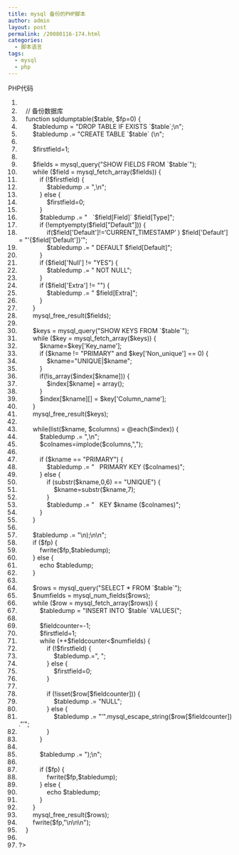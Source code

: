 ```yaml
---
title: mysql 备份的PHP脚本
author: admin
layout: post
permalink: /20080116-174.html
categories:
  - 脚本语言
tags:
  - mysql
  - php
---
```

<div class="codeText">
  <div class="codeHead">
    PHP代码
  </div>
  
  <ol class="dp-c" start="1">
    <li class="alt">
      <span><span><?php&nbsp;&nbsp;</span></span>
    </li>
    <li class="">
      <span>&nbsp;&nbsp;&nbsp;&nbsp;<span class="comment">//&nbsp;备份数据库</span><span>&nbsp;&nbsp;</span></span>
    </li>
    <li class="alt">
      <span>&nbsp;&nbsp;&nbsp;&nbsp;<span class="keyword">function</span><span>&nbsp;sqldumptable(</span><span class="vars">$table</span><span>,&nbsp;</span><span class="vars">$fp</span><span>=0)&nbsp;{&nbsp;&nbsp;</span></span>
    </li>
    <li class="">
      <span>&nbsp;&nbsp;&nbsp;&nbsp;&nbsp;&nbsp;&nbsp;&nbsp;<span class="vars">$tabledump</span><span>&nbsp;=&nbsp;</span><span class="string">"DROP&nbsp;TABLE&nbsp;IF&nbsp;EXISTS&nbsp;`$table`;\n"</span><span>;&nbsp;&nbsp;</span></span>
    </li>
    <li class="alt">
      <span>&nbsp;&nbsp;&nbsp;&nbsp;&nbsp;&nbsp;&nbsp;&nbsp;<span class="vars">$tabledump</span><span>&nbsp;.=&nbsp;</span><span class="string">"CREATE&nbsp;TABLE&nbsp;`$table`&nbsp;(\n"</span><span>;&nbsp;&nbsp;</span></span>
    </li>
    <li class="">
      <span>&nbsp;&nbsp;</span>
    </li>
    <li class="alt">
      <span>&nbsp;&nbsp;&nbsp;&nbsp;&nbsp;&nbsp;&nbsp;&nbsp;<span class="vars">$firstfield</span><span>=1;&nbsp;&nbsp;</span></span>
    </li>
    <li class="">
      <span>&nbsp;&nbsp;</span>
    </li>
    <li class="alt">
      <span>&nbsp;&nbsp;&nbsp;&nbsp;&nbsp;&nbsp;&nbsp;&nbsp;<span class="vars">$fields</span><span>&nbsp;=&nbsp;mysql_query(</span><span class="string">"SHOW&nbsp;FIELDS&nbsp;FROM&nbsp;`$table`"</span><span>);&nbsp;&nbsp;</span></span>
    </li>
    <li class="">
      <span>&nbsp;&nbsp;&nbsp;&nbsp;&nbsp;&nbsp;&nbsp;&nbsp;<span class="keyword">while</span><span>&nbsp;(</span><span class="vars">$field</span><span>&nbsp;=&nbsp;mysql_fetch_array(</span><span class="vars">$fields</span><span>))&nbsp;{&nbsp;&nbsp;</span></span>
    </li>
    <li class="alt">
      <span>&nbsp;&nbsp;&nbsp;&nbsp;&nbsp;&nbsp;&nbsp;&nbsp;&nbsp;&nbsp;&nbsp;&nbsp;<span class="keyword">if</span><span>&nbsp;(!</span><span class="vars">$firstfield</span><span>)&nbsp;{&nbsp;&nbsp;</span></span>
    </li>
    <li class="">
      <span>&nbsp;&nbsp;&nbsp;&nbsp;&nbsp;&nbsp;&nbsp;&nbsp;&nbsp;&nbsp;&nbsp;&nbsp;&nbsp;&nbsp;&nbsp;&nbsp;<span class="vars">$tabledump</span><span>&nbsp;.=&nbsp;</span><span class="string">",\n"</span><span>;&nbsp;&nbsp;</span></span>
    </li>
    <li class="alt">
      <span>&nbsp;&nbsp;&nbsp;&nbsp;&nbsp;&nbsp;&nbsp;&nbsp;&nbsp;&nbsp;&nbsp;&nbsp;}&nbsp;<span class="keyword">else</span><span>&nbsp;{&nbsp;&nbsp;</span></span>
    </li>
    <li class="">
      <span>&nbsp;&nbsp;&nbsp;&nbsp;&nbsp;&nbsp;&nbsp;&nbsp;&nbsp;&nbsp;&nbsp;&nbsp;&nbsp;&nbsp;&nbsp;&nbsp;<span class="vars">$firstfield</span><span>=0;&nbsp;&nbsp;</span></span>
    </li>
    <li class="alt">
      <span>&nbsp;&nbsp;&nbsp;&nbsp;&nbsp;&nbsp;&nbsp;&nbsp;&nbsp;&nbsp;&nbsp;&nbsp;}&nbsp;&nbsp;</span>
    </li>
    <li class="">
      <span>&nbsp;&nbsp;&nbsp;&nbsp;&nbsp;&nbsp;&nbsp;&nbsp;&nbsp;&nbsp;&nbsp;&nbsp;<span class="vars">$tabledump</span><span>&nbsp;.=&nbsp;</span><span class="string">"&nbsp;&nbsp;&nbsp;`$field[Field]`&nbsp;$field[Type]"</span><span>;&nbsp;&nbsp;</span></span>
    </li>
    <li class="alt">
      <span>&nbsp;&nbsp;&nbsp;&nbsp;&nbsp;&nbsp;&nbsp;&nbsp;&nbsp;&nbsp;&nbsp;&nbsp;<span class="keyword">if</span><span>&nbsp;(!</span><span class="keyword">empty</span><span class="func">empty</span><span>(</span><span class="vars">$field</span><span>[</span><span class="string">"Default"</span><span>]))&nbsp;{&nbsp;&nbsp;</span></span>
    </li>
    <li class="">
      <span>&nbsp;&nbsp;&nbsp;&nbsp;&nbsp;&nbsp;&nbsp;&nbsp;&nbsp;&nbsp;&nbsp;&nbsp;&nbsp;&nbsp;&nbsp;&nbsp;<span class="keyword">if</span><span>(</span><span class="vars">$field</span><span>[</span><span class="string">'Default'</span><span>]!=</span><span class="string">&#8216;CURRENT_TIMESTAMP&#8217;</span><span>&nbsp;)&nbsp;</span><span class="vars">$field</span><span>[</span><span class="string">'Default'</span><span>]&nbsp;=&nbsp;</span><span class="string">"'{$field['Default']}&#8217;"</span><span>;&nbsp;&nbsp;</span></span>
    </li>
    <li class="alt">
      <span>&nbsp;&nbsp;&nbsp;&nbsp;&nbsp;&nbsp;&nbsp;&nbsp;&nbsp;&nbsp;&nbsp;&nbsp;&nbsp;&nbsp;&nbsp;&nbsp;<span class="vars">$tabledump</span><span>&nbsp;.=&nbsp;</span><span class="string">"&nbsp;DEFAULT&nbsp;$field[Default]"</span><span>;&nbsp;&nbsp;</span></span>
    </li>
    <li class="">
      <span>&nbsp;&nbsp;&nbsp;&nbsp;&nbsp;&nbsp;&nbsp;&nbsp;&nbsp;&nbsp;&nbsp;&nbsp;}&nbsp;&nbsp;</span>
    </li>
    <li class="alt">
      <span>&nbsp;&nbsp;&nbsp;&nbsp;&nbsp;&nbsp;&nbsp;&nbsp;&nbsp;&nbsp;&nbsp;&nbsp;<span class="keyword">if</span><span>&nbsp;(</span><span class="vars">$field</span><span>[</span><span class="string">'Null'</span><span>]&nbsp;!=&nbsp;</span><span class="string">"YES"</span><span>)&nbsp;{&nbsp;&nbsp;</span></span>
    </li>
    <li class="">
      <span>&nbsp;&nbsp;&nbsp;&nbsp;&nbsp;&nbsp;&nbsp;&nbsp;&nbsp;&nbsp;&nbsp;&nbsp;&nbsp;&nbsp;&nbsp;&nbsp;<span class="vars">$tabledump</span><span>&nbsp;.=&nbsp;</span><span class="string">"&nbsp;NOT&nbsp;NULL"</span><span>;&nbsp;&nbsp;</span></span>
    </li>
    <li class="alt">
      <span>&nbsp;&nbsp;&nbsp;&nbsp;&nbsp;&nbsp;&nbsp;&nbsp;&nbsp;&nbsp;&nbsp;&nbsp;}&nbsp;&nbsp;</span>
    </li>
    <li class="">
      <span>&nbsp;&nbsp;&nbsp;&nbsp;&nbsp;&nbsp;&nbsp;&nbsp;&nbsp;&nbsp;&nbsp;&nbsp;<span class="keyword">if</span><span>&nbsp;(</span><span class="vars">$field</span><span>[</span><span class="string">'Extra'</span><span>]&nbsp;!=&nbsp;</span><span class="string">""</span><span>)&nbsp;{&nbsp;&nbsp;</span></span>
    </li>
    <li class="alt">
      <span>&nbsp;&nbsp;&nbsp;&nbsp;&nbsp;&nbsp;&nbsp;&nbsp;&nbsp;&nbsp;&nbsp;&nbsp;&nbsp;&nbsp;&nbsp;&nbsp;<span class="vars">$tabledump</span><span>&nbsp;.=&nbsp;</span><span class="string">"&nbsp;$field[Extra]"</span><span>;&nbsp;&nbsp;</span></span>
    </li>
    <li class="">
      <span>&nbsp;&nbsp;&nbsp;&nbsp;&nbsp;&nbsp;&nbsp;&nbsp;&nbsp;&nbsp;&nbsp;&nbsp;}&nbsp;&nbsp;</span>
    </li>
    <li class="alt">
      <span>&nbsp;&nbsp;&nbsp;&nbsp;&nbsp;&nbsp;&nbsp;&nbsp;}&nbsp;&nbsp;</span>
    </li>
    <li class="">
      <span>&nbsp;&nbsp;&nbsp;&nbsp;&nbsp;&nbsp;&nbsp;&nbsp;mysql_free_result(<span class="vars">$fields</span><span>);&nbsp;&nbsp;</span></span>
    </li>
    <li class="alt">
      <span>&nbsp;&nbsp;&nbsp;&nbsp;&nbsp;&nbsp;</span>
    </li>
    <li class="">
      <span>&nbsp;&nbsp;&nbsp;&nbsp;&nbsp;&nbsp;&nbsp;&nbsp;<span class="vars">$keys</span><span>&nbsp;=&nbsp;mysql_query(</span><span class="string">"SHOW&nbsp;KEYS&nbsp;FROM&nbsp;`$table`"</span><span>);&nbsp;&nbsp;</span></span>
    </li>
    <li class="alt">
      <span>&nbsp;&nbsp;&nbsp;&nbsp;&nbsp;&nbsp;&nbsp;&nbsp;<span class="keyword">while</span><span>&nbsp;(</span><span class="vars">$key</span><span>&nbsp;=&nbsp;mysql_fetch_array(</span><span class="vars">$keys</span><span>))&nbsp;{&nbsp;&nbsp;</span></span>
    </li>
    <li class="">
      <span>&nbsp;&nbsp;&nbsp;&nbsp;&nbsp;&nbsp;&nbsp;&nbsp;&nbsp;&nbsp;&nbsp;&nbsp;<span class="vars">$kname</span><span>=</span><span class="vars">$key</span><span>[</span><span class="string">'Key_name'</span><span>];&nbsp;&nbsp;</span></span>
    </li>
    <li class="alt">
      <span>&nbsp;&nbsp;&nbsp;&nbsp;&nbsp;&nbsp;&nbsp;&nbsp;&nbsp;&nbsp;&nbsp;&nbsp;<span class="keyword">if</span><span>&nbsp;(</span><span class="vars">$kname</span><span>&nbsp;!=&nbsp;</span><span class="string">"PRIMARY"</span><span>&nbsp;</span><span class="keyword">and</span><span>&nbsp;</span><span class="vars">$key</span><span>[</span><span class="string">'Non_unique'</span><span>]&nbsp;==&nbsp;0)&nbsp;{&nbsp;&nbsp;</span></span>
    </li>
    <li class="">
      <span>&nbsp;&nbsp;&nbsp;&nbsp;&nbsp;&nbsp;&nbsp;&nbsp;&nbsp;&nbsp;&nbsp;&nbsp;&nbsp;&nbsp;&nbsp;&nbsp;<span class="vars">$kname</span><span>=</span><span class="string">"UNIQUE|$kname"</span><span>;&nbsp;&nbsp;</span></span>
    </li>
    <li class="alt">
      <span>&nbsp;&nbsp;&nbsp;&nbsp;&nbsp;&nbsp;&nbsp;&nbsp;&nbsp;&nbsp;&nbsp;&nbsp;}&nbsp;&nbsp;</span>
    </li>
    <li class="">
      <span>&nbsp;&nbsp;&nbsp;&nbsp;&nbsp;&nbsp;&nbsp;&nbsp;&nbsp;&nbsp;&nbsp;&nbsp;<span class="keyword">if</span><span>(!</span><span class="func">is_array</span><span>(</span><span class="vars">$index</span><span>[</span><span class="vars">$kname</span><span>]))&nbsp;{&nbsp;&nbsp;</span></span>
    </li>
    <li class="alt">
      <span>&nbsp;&nbsp;&nbsp;&nbsp;&nbsp;&nbsp;&nbsp;&nbsp;&nbsp;&nbsp;&nbsp;&nbsp;&nbsp;&nbsp;&nbsp;&nbsp;<span class="vars">$index</span><span>[</span><span class="vars">$kname</span><span>]&nbsp;=&nbsp;</span><span class="keyword">array</span><span>();&nbsp;&nbsp;</span></span>
    </li>
    <li class="">
      <span>&nbsp;&nbsp;&nbsp;&nbsp;&nbsp;&nbsp;&nbsp;&nbsp;&nbsp;&nbsp;&nbsp;&nbsp;}&nbsp;&nbsp;</span>
    </li>
    <li class="alt">
      <span>&nbsp;&nbsp;&nbsp;&nbsp;&nbsp;&nbsp;&nbsp;&nbsp;&nbsp;&nbsp;&nbsp;&nbsp;<span class="vars">$index</span><span>[</span><span class="vars">$kname</span><span>][]&nbsp;=&nbsp;</span><span class="vars">$key</span><span>[</span><span class="string">'Column_name'</span><span>];&nbsp;&nbsp;</span></span>
    </li>
    <li class="">
      <span>&nbsp;&nbsp;&nbsp;&nbsp;&nbsp;&nbsp;&nbsp;&nbsp;}&nbsp;&nbsp;</span>
    </li>
    <li class="alt">
      <span>&nbsp;&nbsp;&nbsp;&nbsp;&nbsp;&nbsp;&nbsp;&nbsp;mysql_free_result(<span class="vars">$keys</span><span>);&nbsp;&nbsp;</span></span>
    </li>
    <li class="">
      <span>&nbsp;&nbsp;</span>
    </li>
    <li class="alt">
      <span>&nbsp;&nbsp;&nbsp;&nbsp;&nbsp;&nbsp;&nbsp;&nbsp;<span class="keyword">while</span><span>(list(</span><span class="vars">$kname</span><span>,&nbsp;</span><span class="vars">$columns</span><span>)&nbsp;=&nbsp;@each(</span><span class="vars">$index</span><span>))&nbsp;{&nbsp;&nbsp;</span></span>
    </li>
    <li class="">
      <span>&nbsp;&nbsp;&nbsp;&nbsp;&nbsp;&nbsp;&nbsp;&nbsp;&nbsp;&nbsp;&nbsp;&nbsp;<span class="vars">$tabledump</span><span>&nbsp;.=&nbsp;</span><span class="string">",\n"</span><span>;&nbsp;&nbsp;</span></span>
    </li>
    <li class="alt">
      <span>&nbsp;&nbsp;&nbsp;&nbsp;&nbsp;&nbsp;&nbsp;&nbsp;&nbsp;&nbsp;&nbsp;&nbsp;<span class="vars">$colnames</span><span>=implode(</span><span class="vars">$columns</span><span>,</span><span class="string">","</span><span>);&nbsp;&nbsp;</span></span>
    </li>
    <li class="">
      <span>&nbsp;&nbsp;</span>
    </li>
    <li class="alt">
      <span>&nbsp;&nbsp;&nbsp;&nbsp;&nbsp;&nbsp;&nbsp;&nbsp;&nbsp;&nbsp;&nbsp;&nbsp;<span class="keyword">if</span><span>&nbsp;(</span><span class="vars">$kname</span><span>&nbsp;==&nbsp;</span><span class="string">"PRIMARY"</span><span>)&nbsp;{&nbsp;&nbsp;</span></span>
    </li>
    <li class="">
      <span>&nbsp;&nbsp;&nbsp;&nbsp;&nbsp;&nbsp;&nbsp;&nbsp;&nbsp;&nbsp;&nbsp;&nbsp;&nbsp;&nbsp;&nbsp;&nbsp;<span class="vars">$tabledump</span><span>&nbsp;.=&nbsp;</span><span class="string">"&nbsp;&nbsp;&nbsp;PRIMARY&nbsp;KEY&nbsp;($colnames)"</span><span>;&nbsp;&nbsp;</span></span>
    </li>
    <li class="alt">
      <span>&nbsp;&nbsp;&nbsp;&nbsp;&nbsp;&nbsp;&nbsp;&nbsp;&nbsp;&nbsp;&nbsp;&nbsp;}&nbsp;<span class="keyword">else</span><span>&nbsp;{&nbsp;&nbsp;</span></span>
    </li>
    <li class="">
      <span>&nbsp;&nbsp;&nbsp;&nbsp;&nbsp;&nbsp;&nbsp;&nbsp;&nbsp;&nbsp;&nbsp;&nbsp;&nbsp;&nbsp;&nbsp;&nbsp;<span class="keyword">if</span><span>&nbsp;(</span><span class="func">substr</span><span>(</span><span class="vars">$kname</span><span>,0,6)&nbsp;==&nbsp;</span><span class="string">"UNIQUE"</span><span>)&nbsp;{&nbsp;&nbsp;</span></span>
    </li>
    <li class="alt">
      <span>&nbsp;&nbsp;&nbsp;&nbsp;&nbsp;&nbsp;&nbsp;&nbsp;&nbsp;&nbsp;&nbsp;&nbsp;&nbsp;&nbsp;&nbsp;&nbsp;&nbsp;&nbsp;&nbsp;&nbsp;<span class="vars">$kname</span><span>=</span><span class="func">substr</span><span>(</span><span class="vars">$kname</span><span>,7);&nbsp;&nbsp;</span></span>
    </li>
    <li class="">
      <span>&nbsp;&nbsp;&nbsp;&nbsp;&nbsp;&nbsp;&nbsp;&nbsp;&nbsp;&nbsp;&nbsp;&nbsp;&nbsp;&nbsp;&nbsp;&nbsp;}&nbsp;&nbsp;</span>
    </li>
    <li class="alt">
      <span>&nbsp;&nbsp;&nbsp;&nbsp;&nbsp;&nbsp;&nbsp;&nbsp;&nbsp;&nbsp;&nbsp;&nbsp;&nbsp;&nbsp;&nbsp;&nbsp;<span class="vars">$tabledump</span><span>&nbsp;.=&nbsp;</span><span class="string">"&nbsp;&nbsp;&nbsp;KEY&nbsp;$kname&nbsp;($colnames)"</span><span>;&nbsp;&nbsp;</span></span>
    </li>
    <li class="">
      <span>&nbsp;&nbsp;&nbsp;&nbsp;&nbsp;&nbsp;&nbsp;&nbsp;&nbsp;&nbsp;&nbsp;&nbsp;}&nbsp;&nbsp;</span>
    </li>
    <li class="alt">
      <span>&nbsp;&nbsp;&nbsp;&nbsp;&nbsp;&nbsp;&nbsp;&nbsp;}&nbsp;&nbsp;</span>
    </li>
    <li class="">
      <span>&nbsp;&nbsp;</span>
    </li>
    <li class="alt">
      <span>&nbsp;&nbsp;&nbsp;&nbsp;&nbsp;&nbsp;&nbsp;&nbsp;<span class="vars">$tabledump</span><span>&nbsp;.=&nbsp;</span><span class="string">"\n);\n\n"</span><span>;&nbsp;&nbsp;</span></span>
    </li>
    <li class="">
      <span>&nbsp;&nbsp;&nbsp;&nbsp;&nbsp;&nbsp;&nbsp;&nbsp;<span class="keyword">if</span><span>&nbsp;(</span><span class="vars">$fp</span><span>)&nbsp;{&nbsp;&nbsp;</span></span>
    </li>
    <li class="alt">
      <span>&nbsp;&nbsp;&nbsp;&nbsp;&nbsp;&nbsp;&nbsp;&nbsp;&nbsp;&nbsp;&nbsp;&nbsp;fwrite(<span class="vars">$fp</span><span>,</span><span class="vars">$tabledump</span><span>);&nbsp;&nbsp;</span></span>
    </li>
    <li class="">
      <span>&nbsp;&nbsp;&nbsp;&nbsp;&nbsp;&nbsp;&nbsp;&nbsp;}&nbsp;<span class="keyword">else</span><span>&nbsp;{&nbsp;&nbsp;</span></span>
    </li>
    <li class="alt">
      <span>&nbsp;&nbsp;&nbsp;&nbsp;&nbsp;&nbsp;&nbsp;&nbsp;&nbsp;&nbsp;&nbsp;&nbsp;<span class="func">echo</span><span>&nbsp;</span><span class="vars">$tabledump</span><span>;&nbsp;&nbsp;</span></span>
    </li>
    <li class="">
      <span>&nbsp;&nbsp;&nbsp;&nbsp;&nbsp;&nbsp;&nbsp;&nbsp;}&nbsp;&nbsp;</span>
    </li>
    <li class="alt">
      <span>&nbsp;&nbsp;</span>
    </li>
    <li class="">
      <span>&nbsp;&nbsp;&nbsp;&nbsp;&nbsp;&nbsp;&nbsp;&nbsp;<span class="vars">$rows</span><span>&nbsp;=&nbsp;mysql_query(</span><span class="string">"SELECT&nbsp;*&nbsp;FROM&nbsp;`$table`"</span><span>);&nbsp;&nbsp;</span></span>
    </li>
    <li class="alt">
      <span>&nbsp;&nbsp;&nbsp;&nbsp;&nbsp;&nbsp;&nbsp;&nbsp;<span class="vars">$numfields</span><span>&nbsp;=&nbsp;mysql_num_fields(</span><span class="vars">$rows</span><span>);&nbsp;&nbsp;</span></span>
    </li>
    <li class="">
      <span>&nbsp;&nbsp;&nbsp;&nbsp;&nbsp;&nbsp;&nbsp;&nbsp;<span class="keyword">while</span><span>&nbsp;(</span><span class="vars">$row</span><span>&nbsp;=&nbsp;mysql_fetch_array(</span><span class="vars">$rows</span><span>))&nbsp;{&nbsp;&nbsp;</span></span>
    </li>
    <li class="alt">
      <span>&nbsp;&nbsp;&nbsp;&nbsp;&nbsp;&nbsp;&nbsp;&nbsp;&nbsp;&nbsp;&nbsp;&nbsp;<span class="vars">$tabledump</span><span>&nbsp;=&nbsp;</span><span class="string">"INSERT&nbsp;INTO&nbsp;`$table`&nbsp;VALUES("</span><span>;&nbsp;&nbsp;</span></span>
    </li>
    <li class="">
      <span>&nbsp;&nbsp;</span>
    </li>
    <li class="alt">
      <span>&nbsp;&nbsp;&nbsp;&nbsp;&nbsp;&nbsp;&nbsp;&nbsp;&nbsp;&nbsp;&nbsp;&nbsp;<span class="vars">$fieldcounter</span><span>=-1;&nbsp;&nbsp;</span></span>
    </li>
    <li class="">
      <span>&nbsp;&nbsp;&nbsp;&nbsp;&nbsp;&nbsp;&nbsp;&nbsp;&nbsp;&nbsp;&nbsp;&nbsp;<span class="vars">$firstfield</span><span>=1;&nbsp;&nbsp;</span></span>
    </li>
    <li class="alt">
      <span>&nbsp;&nbsp;&nbsp;&nbsp;&nbsp;&nbsp;&nbsp;&nbsp;&nbsp;&nbsp;&nbsp;&nbsp;<span class="keyword">while</span><span>&nbsp;(++</span><span class="vars">$fieldcounter</span><span><</span><span class="vars">$numfields</span><span>)&nbsp;{&nbsp;&nbsp;</span></span>
    </li>
    <li class="">
      <span>&nbsp;&nbsp;&nbsp;&nbsp;&nbsp;&nbsp;&nbsp;&nbsp;&nbsp;&nbsp;&nbsp;&nbsp;&nbsp;&nbsp;&nbsp;&nbsp;<span class="keyword">if</span><span>&nbsp;(!</span><span class="vars">$firstfield</span><span>)&nbsp;{&nbsp;&nbsp;</span></span>
    </li>
    <li class="alt">
      <span>&nbsp;&nbsp;&nbsp;&nbsp;&nbsp;&nbsp;&nbsp;&nbsp;&nbsp;&nbsp;&nbsp;&nbsp;&nbsp;&nbsp;&nbsp;&nbsp;&nbsp;&nbsp;&nbsp;&nbsp;<span class="vars">$tabledump</span><span>.=</span><span class="string">",&nbsp;"</span><span>;&nbsp;&nbsp;</span></span>
    </li>
    <li class="">
      <span>&nbsp;&nbsp;&nbsp;&nbsp;&nbsp;&nbsp;&nbsp;&nbsp;&nbsp;&nbsp;&nbsp;&nbsp;&nbsp;&nbsp;&nbsp;&nbsp;}&nbsp;<span class="keyword">else</span><span>&nbsp;{&nbsp;&nbsp;</span></span>
    </li>
    <li class="alt">
      <span>&nbsp;&nbsp;&nbsp;&nbsp;&nbsp;&nbsp;&nbsp;&nbsp;&nbsp;&nbsp;&nbsp;&nbsp;&nbsp;&nbsp;&nbsp;&nbsp;&nbsp;&nbsp;&nbsp;&nbsp;<span class="vars">$firstfield</span><span>=0;&nbsp;&nbsp;</span></span>
    </li>
    <li class="">
      <span>&nbsp;&nbsp;&nbsp;&nbsp;&nbsp;&nbsp;&nbsp;&nbsp;&nbsp;&nbsp;&nbsp;&nbsp;&nbsp;&nbsp;&nbsp;&nbsp;}&nbsp;&nbsp;</span>
    </li>
    <li class="alt">
      <span>&nbsp;&nbsp;</span>
    </li>
    <li class="">
      <span>&nbsp;&nbsp;&nbsp;&nbsp;&nbsp;&nbsp;&nbsp;&nbsp;&nbsp;&nbsp;&nbsp;&nbsp;&nbsp;&nbsp;&nbsp;&nbsp;<span class="keyword">if</span><span>&nbsp;(!isset(</span><span class="vars">$row</span><span>[</span><span class="vars">$fieldcounter</span><span>]))&nbsp;{&nbsp;&nbsp;</span></span>
    </li>
    <li class="alt">
      <span>&nbsp;&nbsp;&nbsp;&nbsp;&nbsp;&nbsp;&nbsp;&nbsp;&nbsp;&nbsp;&nbsp;&nbsp;&nbsp;&nbsp;&nbsp;&nbsp;&nbsp;&nbsp;&nbsp;&nbsp;<span class="vars">$tabledump</span><span>&nbsp;.=&nbsp;</span><span class="string">"NULL"</span><span>;&nbsp;&nbsp;</span></span>
    </li>
    <li class="">
      <span>&nbsp;&nbsp;&nbsp;&nbsp;&nbsp;&nbsp;&nbsp;&nbsp;&nbsp;&nbsp;&nbsp;&nbsp;&nbsp;&nbsp;&nbsp;&nbsp;}&nbsp;<span class="keyword">else</span><span>&nbsp;{&nbsp;&nbsp;</span></span>
    </li>
    <li class="alt">
      <span>&nbsp;&nbsp;&nbsp;&nbsp;&nbsp;&nbsp;&nbsp;&nbsp;&nbsp;&nbsp;&nbsp;&nbsp;&nbsp;&nbsp;&nbsp;&nbsp;&nbsp;&nbsp;&nbsp;&nbsp;<span class="vars">$tabledump</span><span>&nbsp;.=&nbsp;</span><span class="string">"&#8217;"</span><span>.mysql_escape_string(</span><span class="vars">$row</span><span>[</span><span class="vars">$fieldcounter</span><span>]).</span><span class="string">"&#8217;"</span><span>;&nbsp;&nbsp;</span></span>
    </li>
    <li class="">
      <span>&nbsp;&nbsp;&nbsp;&nbsp;&nbsp;&nbsp;&nbsp;&nbsp;&nbsp;&nbsp;&nbsp;&nbsp;&nbsp;&nbsp;&nbsp;&nbsp;}&nbsp;&nbsp;</span>
    </li>
    <li class="alt">
      <span>&nbsp;&nbsp;&nbsp;&nbsp;&nbsp;&nbsp;&nbsp;&nbsp;&nbsp;&nbsp;&nbsp;&nbsp;}&nbsp;&nbsp;</span>
    </li>
    <li class="">
      <span>&nbsp;&nbsp;</span>
    </li>
    <li class="alt">
      <span>&nbsp;&nbsp;&nbsp;&nbsp;&nbsp;&nbsp;&nbsp;&nbsp;&nbsp;&nbsp;&nbsp;&nbsp;<span class="vars">$tabledump</span><span>&nbsp;.=&nbsp;</span><span class="string">");\n"</span><span>;&nbsp;&nbsp;</span></span>
    </li>
    <li class="">
      <span>&nbsp;&nbsp;</span>
    </li>
    <li class="alt">
      <span>&nbsp;&nbsp;&nbsp;&nbsp;&nbsp;&nbsp;&nbsp;&nbsp;&nbsp;&nbsp;&nbsp;&nbsp;<span class="keyword">if</span><span>&nbsp;(</span><span class="vars">$fp</span><span>)&nbsp;{&nbsp;&nbsp;</span></span>
    </li>
    <li class="">
      <span>&nbsp;&nbsp;&nbsp;&nbsp;&nbsp;&nbsp;&nbsp;&nbsp;&nbsp;&nbsp;&nbsp;&nbsp;&nbsp;&nbsp;&nbsp;&nbsp;fwrite(<span class="vars">$fp</span><span>,</span><span class="vars">$tabledump</span><span>);&nbsp;&nbsp;</span></span>
    </li>
    <li class="alt">
      <span>&nbsp;&nbsp;&nbsp;&nbsp;&nbsp;&nbsp;&nbsp;&nbsp;&nbsp;&nbsp;&nbsp;&nbsp;}&nbsp;<span class="keyword">else</span><span>&nbsp;{&nbsp;&nbsp;</span></span>
    </li>
    <li class="">
      <span>&nbsp;&nbsp;&nbsp;&nbsp;&nbsp;&nbsp;&nbsp;&nbsp;&nbsp;&nbsp;&nbsp;&nbsp;&nbsp;&nbsp;&nbsp;&nbsp;<span class="func">echo</span><span>&nbsp;</span><span class="vars">$tabledump</span><span>;&nbsp;&nbsp;</span></span>
    </li>
    <li class="alt">
      <span>&nbsp;&nbsp;&nbsp;&nbsp;&nbsp;&nbsp;&nbsp;&nbsp;&nbsp;&nbsp;&nbsp;&nbsp;}&nbsp;&nbsp;</span>
    </li>
    <li class="">
      <span>&nbsp;&nbsp;&nbsp;&nbsp;&nbsp;&nbsp;&nbsp;&nbsp;}&nbsp;&nbsp;</span>
    </li>
    <li class="alt">
      <span>&nbsp;&nbsp;&nbsp;&nbsp;&nbsp;&nbsp;&nbsp;&nbsp;mysql_free_result(<span class="vars">$rows</span><span>);&nbsp;&nbsp;</span></span>
    </li>
    <li class="">
      <span>&nbsp;&nbsp;&nbsp;&nbsp;&nbsp;&nbsp;&nbsp;&nbsp;fwrite(<span class="vars">$fp</span><span>,</span><span class="string">"\n\n\n"</span><span>);&nbsp;&nbsp;</span></span>
    </li>
    <li class="alt">
      <span>&nbsp;&nbsp;&nbsp;&nbsp;}&nbsp;&nbsp;</span>
    </li>
    <li class="">
      <span>&nbsp;&nbsp;</span>
    </li>
    <li class="alt">
      <span>?>&nbsp;&nbsp;</span>
    </li>
  </ol>
</div>